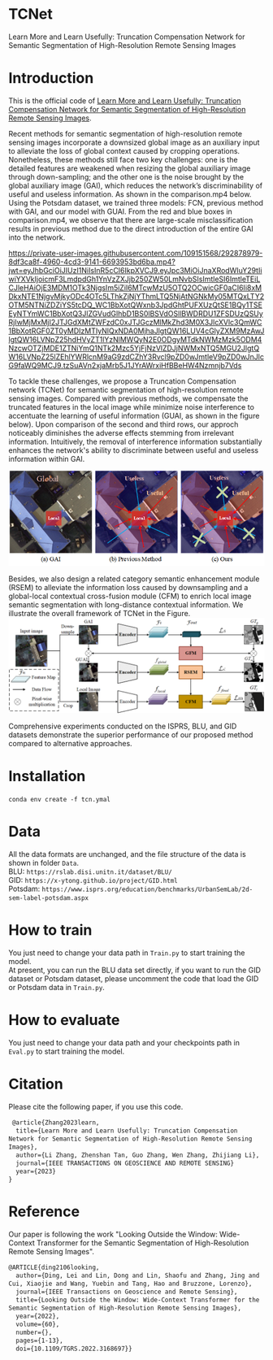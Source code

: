 # TCNet
Learn More and Learn Usefully: Truncation Compensation Network for Semantic Segmentation of High-Resolution Remote Sensing Images

# Introduction
This is the official code of [Learn More and Learn Usefully: Truncation Compensation Network for Semantic Segmentation of High-Resolution Remote Sensing Images](https://github.com/LiZhangwhu/TCNet/tree/main/TCNet). 

Recent methods for semantic segmentation of high-resolution remote sensing images incorporate a downsized global image as an auxiliary input to alleviate the loss of global context caused by cropping operations. Nonetheless, these methods still face two key challenges: one is the detailed features are weakened when resizing the global auxiliary image through down-sampling; and the other one is the noise brought by the global auxiliary image (GAI), which reduces the network’s discriminability of useful and useless information. As shown in the comparison.mp4 below. Using the Potsdam dataset, we trained three models: FCN, previous method with GAI, and our model with GUAI. From the red and blue boxes in comparison.mp4, we observe that there are large-scale misclassification results in previous method due to the direct introduction of the entire GAI into the network.

https://private-user-images.githubusercontent.com/109151568/292878979-8df3ca8f-4960-4cd3-9141-6693953bd6ba.mp4?jwt=eyJhbGciOiJIUzI1NiIsInR5cCI6IkpXVCJ9.eyJpc3MiOiJnaXRodWIuY29tIiwiYXVkIjoicmF3LmdpdGh1YnVzZXJjb250ZW50LmNvbSIsImtleSI6ImtleTEiLCJleHAiOjE3MDM1OTk3NjgsIm5iZiI6MTcwMzU5OTQ2OCwicGF0aCI6Ii8xMDkxNTE1NjgvMjkyODc4OTc5LThkZjNjYThmLTQ5NjAtNGNkMy05MTQxLTY2OTM5NTNiZDZiYS5tcDQ_WC1BbXotQWxnb3JpdGhtPUFXUzQtSE1BQy1TSEEyNTYmWC1BbXotQ3JlZGVudGlhbD1BS0lBSVdOSllBWDRDU1ZFSDUzQSUyRjIwMjMxMjI2JTJGdXMtZWFzdC0xJTJGczMlMkZhd3M0X3JlcXVlc3QmWC1BbXotRGF0ZT0yMDIzMTIyNlQxNDA0MjhaJlgtQW16LUV4cGlyZXM9MzAwJlgtQW16LVNpZ25hdHVyZT1lYzNlMWQyN2E0ODgyMTdkNWMzMzk5ODM4NzcwOTZjMDE1ZTNiYmQ1NTk2Mzc5YjFjNzVlZDJjNWMxNTQ5MGU2JlgtQW16LVNpZ25lZEhlYWRlcnM9aG9zdCZhY3Rvcl9pZD0wJmtleV9pZD0wJnJlcG9faWQ9MCJ9.tzSuAVn2xjaMrb5J1JYrAWrxiHfBBeHW4Nzmnjb7Vds

To tackle these challenges, we propose a Truncation Compensation network (TCNet) for semantic segmentation of high-resolution remote sensing images. Compared with previous methods, we compensate the truncated features in the local image while minimize noise interference to accentuate the learning of useful information (GUAI, as shown in the figure below). Upon comparison of the second and third rows, our approch noticeably diminishes the adverse effects stemming from irrelevant information. Intuitively, the removal of interference information substantially enhances the network's ability to discriminate between useful and useless information within GAI.

![fig1](https://github.com/LiZhangwhu/TCNet/blob/main/TCNet/pic/fig1.png)

Besides, we also design a related category semantic enhancement module (RSEM) to alleviate the information loss caused by downsampling and a global-local contextual cross-fusion module (CFM) to enrich local image semantic segmentation with long-distance contextual information. We illustrate the overall framework of TCNet in the Figure. 
 ![fig2](https://github.com/LiZhangwhu/TCNet/blob/main/TCNet/pic/fig2.png)

Comprehensive experiments conducted on the ISPRS, BLU, and GID datasets demonstrate the superior performance of our proposed method compared to alternative approaches.
 
# Installation
`conda env create -f tcn.ymal`
# Data
All the data formats are unchanged, and the file structure of the data is shown in folder `Data`.  
BLU: `https://rslab.disi.unitn.it/dataset/BLU/`  
GID: `https://x-ytong.github.io/project/GID.html`  
Potsdam: `https://www.isprs.org/education/benchmarks/UrbanSemLab/2d-sem-label-potsdam.aspx`
# How to train
You just need to change your data path in `Train.py` to start training the model.  
At present, you can run the BLU data set directly, if you want to run the GID dataset or Potsdam dataset, please uncomment the code that load the GID or Potsdam data in `Train.py`.
# How to evaluate
You just need to change your data path and your checkpoints path in `Eval.py` to start training the model.
# Citation
Please cite the following paper, if you use this code.  
```
 @article{Zhang2023learn,  
  title={Learn More and Learn Usefully: Truncation Compensation Network for Semantic Segmentation of High-Resolution Remote Sensing Images},  
  author={Li Zhang, Zhenshan Tan, Guo Zhang, Wen Zhang, Zhijiang Li},  
  journal={IEEE TRANSACTIONS ON GEOSCIENCE AND REMOTE SENSING}  
  year={2023}  
}
```
# Reference
Our paper is following the work "Looking Outside the Window: Wide-Context Transformer for the Semantic Segmentation of High-Resolution Remote Sensing Images".
```
@ARTICLE{ding2106looking,
  author={Ding, Lei and Lin, Dong and Lin, Shaofu and Zhang, Jing and Cui, Xiaojie and Wang, Yuebin and Tang, Hao and Bruzzone, Lorenzo},
  journal={IEEE Transactions on Geoscience and Remote Sensing}, 
  title={Looking Outside the Window: Wide-Context Transformer for the Semantic Segmentation of High-Resolution Remote Sensing Images}, 
  year={2022},
  volume={60},
  number={},
  pages={1-13},
  doi={10.1109/TGRS.2022.3168697}}
```

